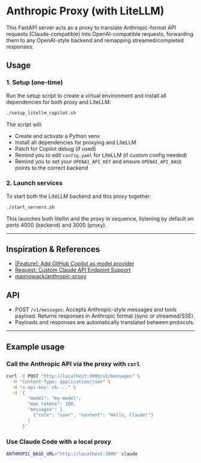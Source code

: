 # Anthropic Proxy (with LiteLLM)

This FastAPI server acts as a proxy to translate Anthropic-format API requests (Claude-compatible) into OpenAI-compatible requests, forwarding them to any OpenAI-style backend and remapping streamed/completed responses.

## Usage

### 1. Setup (one-time)

Run the setup script to create a virtual environment and install all dependencies for both proxy and LiteLLM:

```bash
./setup_litellm_copilot.sh
```

The script will:

- Create and activate a Python venv
- Install all dependencies for proxying and LiteLLM
- Patch for Copilot debug (if used)
- Remind you to edit `config.yaml` for LiteLLM (if custom config needed)
- Remind you to set your `OPENAI_API_KEY` and ensure `OPENAI_API_BASE` points to the correct backend

### 2. Launch services

To start both the LiteLLM backend and this proxy together:

```bash
./start_servers.sh
```

This launches both litellm and the proxy in sequence, listening by default on ports 4000 (backend) and 3000 (proxy).

---

## Inspiration & References

- [[Feature]: Add GitHub Copilot as model provider](https://github.com/BerriAI/litellm/issues/6564#issuecomment-2894574403)
- [Request: Custom Claude API Endpoint Support](https://github.com/anthropics/claude-code/issues/216#issuecomment-2765752730)
- [maxnowack/anthropic-proxy](https://github.com/maxnowack/anthropic-proxy)

## API

- POST `/v1/messages`: Accepts Anthropic-style messages and tools payload. Returns responses in Anthropic format (sync or streamed/SSE).
- Payloads and responses are automatically translated between protocols.

---

## Example usage

### Call the Anthropic API via the proxy with `curl`

```bash
curl -X POST "http://localhost:3000/v1/messages" \
  -H "Content-Type: application/json" \
  -H "x-api-key: sk-..." \
  -d '{
        "model": "my-model",
        "max_tokens": 100,
        "messages": [
          {"role": "user", "content": "Hello, Claude!"}
        ]
      }'
```

### Use Claude Code with a local proxy

```bash
ANTHROPIC_BASE_URL="http://localhost:3000" claude
```
